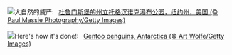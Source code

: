 ![](https://www.bing.com/th?id=OHR.TaughannockFalls_ZH-CN4580750386_UHD.jpg&w=1000)大自然的威严:&nbsp;&ensp;[杜鲁门斯堡的州立托格汉诺克瀑布公园，纽约州，美国 (© Paul Massie Photography/Getty Images)](https://www.bing.com/th?id=OHR.TaughannockFalls_ZH-CN4580750386_UHD.jpg)
<br><br/>
![](https://www.bing.com/th?id=OHR.GentooJump_EN-US3267430533_UHD.jpg&w=1000)Here's how it's done!:&nbsp;&ensp;[Gentoo penguins, Antarctica (© Art Wolfe/Getty Images)](https://www.bing.com/th?id=OHR.GentooJump_EN-US3267430533_UHD.jpg)
<br><br/>
